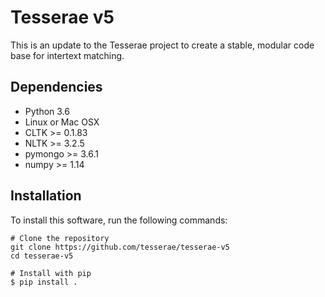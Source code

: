  # Tesserae v5

This is an update to the Tesserae project to create a stable, modular code base
for intertext matching.

## Dependencies

- Python 3.6
- Linux or Mac OSX
- CLTK >= 0.1.83
- NLTK >= 3.2.5
- pymongo >= 3.6.1
- numpy >= 1.14

## Installation

To install this software, run the following commands:

```
# Clone the repository
git clone https://github.com/tesserae/tesserae-v5
cd tesserae-v5

# Install with pip
$ pip install .
```
